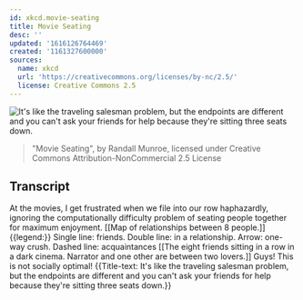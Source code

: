 ```yaml
---
id: xkcd.movie-seating
title: Movie Seating
desc: ''
updated: '1616126764469'
created: '1161327600000'
sources:
  name: xkcd
  url: 'https://creativecommons.org/licenses/by-nc/2.5/'
  license: Creative Commons 2.5
---
```

![It's like the traveling salesman problem, but the endpoints are different and you can't ask your friends for help because they're sitting three seats down.](https://imgs.xkcd.com/comics/movie_seating.png)
> "Movie Seating", by Randall Munroe, licensed under Creative Commons Attribution-NonCommercial 2.5 License

## Transcript
At the movies, I get frustrated when we file into our row haphazardly, ignoring the computationally difficulty problem of seating people together for maximum enjoyment. [[Map of relationships between 8 people.]] 
{{legend:}} Single line: friends. Double line: in a relationship. Arrow: one-way crush. Dashed line: acquaintances
[[The eight friends sitting in a row in a dark cinema. Narrator and one other are between two lovers.]] Guys! This is not socially optimal!
{{Title-text: It's like the traveling salesman problem, but the endpoints are different and you can't ask your friends for help because they're sitting three seats down.}}
